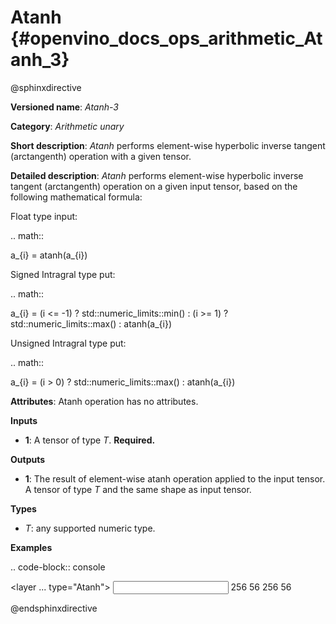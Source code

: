 # Atanh {#openvino_docs_ops_arithmetic_Atanh_3}

@sphinxdirective

**Versioned name**: *Atanh-3*

**Category**: *Arithmetic unary*

**Short description**: *Atanh* performs element-wise hyperbolic inverse tangent (arctangenth) operation with a given tensor.

**Detailed description**: *Atanh* performs element-wise hyperbolic inverse tangent (arctangenth) operation on a given input tensor, based on the following mathematical formula:

Float type input:

.. math::

   a_{i} = atanh(a_{i})

Signed Intragral type put:

.. math::

   a_{i} = (i <= -1) ? std::numeric_limits<T>::min() : (i >= 1) ? std::numeric_limits<T>::max() : atanh(a_{i})

Unsigned Intragral type put:

.. math::

   a_{i} = (i > 0) ? std::numeric_limits<T>::max() : atanh(a_{i})


**Attributes**: Atanh operation has no attributes.

**Inputs**

* **1**: A tensor of type *T*. **Required.**

**Outputs**

* **1**: The result of element-wise atanh operation applied to the input tensor. A tensor of type *T* and the same shape as input tensor.

**Types**

* *T*: any supported numeric type.

**Examples**

.. code-block:: console
   
   <layer ... type="Atanh">
       <input>
           <port id="0">
               <dim>256</dim>
               <dim>56</dim>
           </port>
       </input>
       <output>
           <port id="1">
               <dim>256</dim>
               <dim>56</dim>
           </port>
       </output>
   </layer>

@endsphinxdirective

